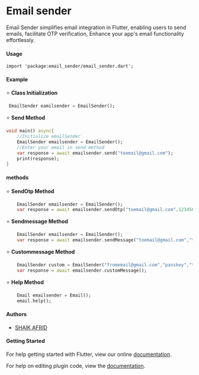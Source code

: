 


# Email sender
Email Sender simplifies email integration in Flutter, enabling users to send emails, facilitate OTP verification,  Enhance your app's email functionality effortlessly.

#### Usage
```
import 'package:email_sender/email_sender.dart';
```
#### Example


⭐ **Class Initialization**
```dart
 EmailSender eamilsender = EmailSender();
```
⭐ **Send Method**
```dart
void main() async{
    //Initialize emailSender 
    EmailSender emailsender = EmailSender();
    //Enter your email in send method
    var response = await emailsender.send("toemail@gmail.com");
    print(response);
}
``` 
####  methods

⭐ **SendOtp Method**
```dart
    EmailSender emailsender = EmailSender();
    var response = await emailsender.sendOtp("toemail@gmail.com",123456);

```
⭐ **Sendmessage Method**

```dart
    EmailSender emailsender = EmailSender();
    var response = await emailsender.sendMessage("toemail@gmail.com","title","subject","body");

```
⭐ **Custommessage Method**

```dart
    EmailSender custom = EmailSender("fromemail@gmail.com","passkey","toemail@gmail.com","title","subject","body");
    var response = await emailsender.customMessage();

``` 
⭐ **Help Method**

```dart
    Email emailsender = Email();
    email.help();

``` 
#### Authors

- [SHAIK AFRID](https://www.github.com/afriddev)



#### Getting Started

For help getting started with Flutter, view our online
[documentation](https://flutter.io/).

For help on editing plugin code, view the [documentation](https://flutter.io/developing-packages/#edit-plugin-package).
